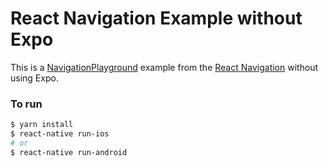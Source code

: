 # React Navigation Example without Expo
This is a [NavigationPlayground](https://github.com/react-navigation/react-navigation/tree/master/examples/NavigationPlayground) example from the [React Navigation](https://github.com/react-navigation/react-navigation) without using Expo.

### To run

```bash
$ yarn install
$ react-native run-ios
# or 
$ react-native run-android
```

